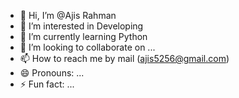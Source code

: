 - 👋 Hi, I’m @Ajis Rahman  
- 👀 I’m interested in Developing
- 🌱 I’m currently learning Python
- 💞️ I’m looking to collaborate on ...
- 📫 How to reach me by mail (ajis5256@gmail.com)
- 😄 Pronouns: ...
- ⚡ Fun fact: ...

<!---
ajis1122/ajis1122 is a ✨ special ✨ repository because its `README.md` (this file) appears on your GitHub profile.
You can click the Preview link to take a look at your changes.
--->
